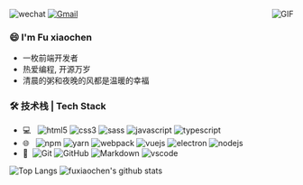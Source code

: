  <a>![wechat](https://img.shields.io/badge/wechat-fuxiaochen-666666?style=for-the-badge&logo=wechat&logoColor=ffffff&labelColor=7BB32E)</a> 
 <a href="mailto:fuxiaochen321@gmail.com">![Gmail](https://img.shields.io/badge/Gmail-fuxiaochen321@gmail.com-666666?style=for-the-badge&logo=gmail&logoColor=ffffff&labelColor=D14836)</a>
 <img align="right" alt="GIF" src="https://raw.githubusercontent.com/JoeyBling/JoeyBling/master/pic/pusheencode.gif" />
 
 ### 😄 I'm Fu xiaochen
* 一枚前端开发者
* 热爱编程, 开源万岁
* 清晨的粥和夜晚的风都是温暖的幸福

### 🛠 技术栈 | Tech Stack

- 💻 &#160; 
![html5](https://img.shields.io/badge/html5-E34F26.svg?&style=for-the-badge&logo=html5&logoColor=ffffff) ![css3](https://img.shields.io/badge/css3-1572B6.svg?&style=for-the-badge&logo=css3&logoColor=white) 
![sass](https://img.shields.io/badge/sass-CC6699?logo=sass&logoColor=ffffff&style=for-the-badge) 
![javascript](https://img.shields.io/badge/javascript-F7DF1E?logo=javascript&logoColor=222222&style=for-the-badge) 
![typescript](https://img.shields.io/badge/typescript-007ACC?logo=typescript&logoColor=ffffff&style=for-the-badge) 
- 🌐 &#160;
![npm](https://img.shields.io/badge/npm-CB3837.svg?&style=for-the-badge&logo=npm&logoColor=ffffff) 
![yarn](https://img.shields.io/badge/yarn-2C8EBB.svg?&style=for-the-badge&logo=yarn&logoColor=ffffff) 
![webpack](https://img.shields.io/badge/webpack-8DD6F9.svg?&style=for-the-badge&logo=webpack&logoColor=ffffff) 
![vuejs](https://img.shields.io/badge/vue.js-35495e.svg?&style=for-the-badge&logo=vue.js) ![electron](https://img.shields.io/badge/electron-47848F.svg?&style=for-the-badge&logo=electron&logoColor=ffffff) 
![nodejs](https://img.shields.io/badge/node.js-339933.svg?&style=for-the-badge&logo=node.js&logoColor=ffffff)
- 🔧 &#160;![Git](https://img.shields.io/badge/-Git-333333?style=for-the-badge&logo=git&logoColor=ffffff)
![GitHub](https://img.shields.io/badge/-GitHub-333333?style=for-the-badge&logo=github&logoColor=ffffff)
![Markdown](https://img.shields.io/badge/-Markdown-333333?style=for-the-badge&logo=markdown&logoColor=ffffff)
![vscode](https://img.shields.io/badge/vscode-007ACC.svg?&style=for-the-badge&logo=visual-studio-code&logoColor=ffffff) 

![Top Langs](https://github-readme-stats.vercel.app/api/top-langs/?username=fuxiaochen)
![fuxiaochen's github stats](https://github-readme-stats.vercel.app/api?username=fuxiaochen&show_icons=true&count_private=true&line_height=40)

